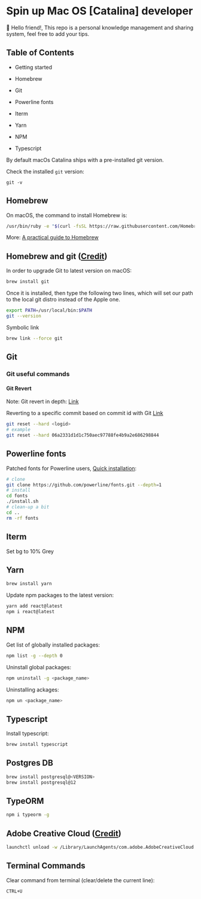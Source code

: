 # Spin up Mac OS [Catalina] developer

👋 Hello friend!, This repo is a personal knowledge management and sharing system, feel free to add your tips.

## Table of Contents

- Getting started
- Homebrew
- Git

- Powerline fonts
- Iterm
- Yarn
- NPM
- Typescript

By default macOs Catalina ships with a pre-installed git version.

Check the installed `git` version:

```git
git -v
```

## Homebrew

On macOS, the command to install Homebrew is:

```bash
/usr/bin/ruby -e "$(curl -fsSL https://raw.githubusercontent.com/Homebrew/install/master/install)"
```

More: [A practical guide to Homebrew](https://flaviocopes.com/homebrew/)

## Homebrew and git ([Credit](https://stackoverflow.com/questions/8957862/how-to-upgrade-git-to-latest-version-on-macos/48953680#48953680))

In order to upgrade Git to latest version on macOS:

```bash
brew install git
```

Once it is installed, then type the following two lines, which will set our path to the local git distro instead of the Apple one.

```bash
export PATH=/usr/local/bin:$PATH
git --version
```

Symbolic link

```bash
brew link --force git
```

## Git

### Git useful commands

#### Git Revert

Note: Git revert in depth: [Link](https://stackoverflow.com/questions/4114095/how-do-i-revert-a-git-repository-to-a-previous-commit)

Reverting to a specific commit based on commit id with Git [Link](https://stackoverflow.com/questions/3639115/reverting-to-a-specific-commit-based-on-commit-id-with-git?lq=1)

```bash
git reset --hard <logid>
# example
git reset --hard 06a2331d1d1c750aec97788fe4b9a2e686298844
```

## Powerline fonts

Patched fonts for Powerline users, [Quick installation](https://github.com/powerline/fonts#quick-installation):

```bash
# clone
git clone https://github.com/powerline/fonts.git --depth=1
# install
cd fonts
./install.sh
# clean-up a bit
cd ..
rm -rf fonts
```

## Iterm

Set bg to 10% Grey

## Yarn

```bash
brew install yarn
```

Update npm packages to the latest version:

```bash
yarn add react@latest
npm i react@latest
```

## NPM

Get list of globally installed packages:

```bash
npm list -g --depth 0
```

Uninstall global packages:

```bash
npm uninstall -g <package_name>
```

Uninstalling ackages:

```bash
npm un <package_name>
```

## Typescript

Install typescript:

```bash
brew install typescript
```

## Postgres DB

```bash
brew install postgresql@<VERSION>
brew install postgresql@12
```

## TypeORM

```bash
npm i typeorm -g
```

## Adobe Creative Cloud ([Credit](https://apple.stackexchange.com/a/138945/331053))

```bash
launchctl unload -w /Library/LaunchAgents/com.adobe.AdobeCreativeCloud.plist
```

## Terminal Commands

Clear command from terminal (clear/delete the current line):

```bash
CTRL+U
```
